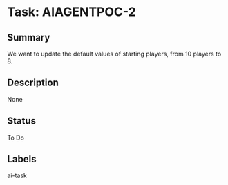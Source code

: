 # Task: AIAGENTPOC-2
## Summary
We want to update the default values of starting players, from 10 players to 8.

## Description
None

## Status
To Do

## Labels
ai-task
